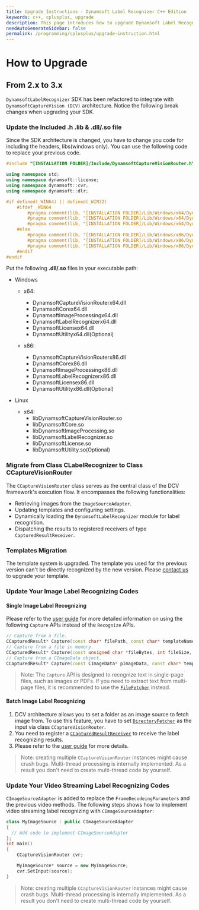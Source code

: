```yaml
---
title: Upgrade Instructions - Dynamsoft Label Recognizer C++ Edition
keywords: c++, cplusplus, upgrade
description: This page introduces how to upgrade Dynamsoft Label Recognizer
needAutoGenerateSidebar: false
permalink: /programming/cplusplus/upgrade-instruction.html
---
```


# How to Upgrade

## From 2.x to 3.x

`DynamsoftLabelRecognizer` SDK has been refactored to integrate with `DynamsoftCaptureVision (DCV)` architecture. Notice the following break changes when upgrading your SDK.

### Update the Included .h .lib & .dll/.so file

Since the SDK architecture is changed, you have to change you code for including the headers, libs(windows only). You can use the following code to replace your previous code.

```cpp
#include "[INSTALLATION FOLDER]/Include/DynamsoftCaptureVisionRouter.h"

using namespace std;
using namespace dynamsoft::license;
using namespace dynamsoft::cvr;
using namespace dynamsoft::dlr;

#if defined(_WIN64) || defined(_WIN32)
    #ifdef _WIN64
        #pragma comment(lib, "[INSTALLATION FOLDER]/Lib/Windows/x64/DynamsoftLicensex64.lib")
        #pragma comment(lib, "[INSTALLATION FOLDER]/Lib/Windows/x64/DynamsoftCaptureVisionRouterx64.lib")
        #pragma comment(lib, "[INSTALLATION FOLDER]/Lib/Windows/x64/DynamsoftCorex64.lib")
    #else
        #pragma comment(lib, "[INSTALLATION FOLDER]/Lib/Windows/x86/DynamsoftLicensex86.lib")
        #pragma comment(lib, "[INSTALLATION FOLDER]/Lib/Windows/x86/DynamsoftCaptureVisionRouterx86.lib")
        #pragma comment(lib, "[INSTALLATION FOLDER]/Lib/Windows/x86/DynamsoftCorex86.lib")
    #endif
#endif
```

Put the following **.dll/.so** files in your executable path:

- Windows
  - x64:
    - DynamsoftCaptureVisionRouterx64.dll
    - DynamsoftCorex64.dll
    - DynamsoftImageProcessingx64.dll
    - DynamsoftLabelRecognizerx64.dll
    - DynamsoftLicensex64.dll
    - DynamsoftUtilityx64.dll(Optional)

  - x86:
    - DynamsoftCaptureVisionRouterx86.dll
    - DynamsoftCorex86.dll
    - DynamsoftImageProcessingx86.dll
    - DynamsoftLabelRecognizerx86.dll
    - DynamsoftLicensex86.dll
    - DynamsoftUtilityx86.dll(Optional)

- Linux
  - x64:
    - libDynamsoftCaptureVisionRouter.so
    - libDynamsoftCore.so
    - libDynamsoftImageProcessing.so
    - libDynamsoftLabelRecognizer.so
    - libDynamsoftLicense.so
    - libDynamsoftUtility.so(Optional)

### Migrate from Class CLabelRecognizer to Class CCaptureVisionRouter

The `CCaptureVisionRouter` class serves as the central class of the DCV framework's execution flow. It encompasses the following functionalities:

- Retrieving images from the `ImageSourceAdapter`.
- Updating templates and configuring settings.
- Dynamically loading the `DynamsoftLabelRecognizer` module for label recognition.
- Dispatching the results to registered receivers of type `CapturedResultReceiver`.

### Templates Migration

The template system is upgraded. The template you used for the previous version can't be directly recognized by the new version. Please <a href="mailto:support@dynamsoft.com">contact us</a> to upgrade your template.

### Update Your Image Label Recognizing Codes

#### Single Image Label Recognizing

Please refer to the [user guide](../cplusplus/user-guide.md#create-a-new-project) for more detailed information on using the following `Capture` APIs instead of the `Recognize` APIs.

```cpp
// Capture from a file.
CCapturedResult* Capture(const char* filePath, const char* templateName="");
// Capture from a file in memory.
CCapturedResult* Capture(const unsigned char *fileBytes, int fileSize, const char* templateName="");
// Capture from a CImageData object.
CCapturedResult* Capture(const CImageData* pImageData, const char* templateName="");
```

> Note: The `Capture` API is designed to recognize text in single-page files, such as images or PDFs. If you need to extract text from multi-page files, it is recommended to use the [`FileFetcher`]({{site.dcv_cpp_api}}utility/file-fetcher.html) instead.

#### Batch Image Label Recognizing

1. DCV architecture allows you to set a folder as an image source to fetch image from. To use this feature, you have to set [`DirectoryFetcher`]({{site.dcv_cpp_api}}utility/directory-fetcher.html) as the input via class `CCaptureVisionRouter`.
2. You need to register a [`CCapturedResultReceiver`]({{site.dcv_cpp_api}}core/basic-structures/captured-result-receiver.html) to receive the label recognizing results.
3. Please refer to the [user guide](../cplusplus/user-guide.md#process-multiple-images) for more details.

>Note: creating multiple `CCaptureVisionRouter` instances might cause crash bugs. Multi-thread processing is internally implemented. As a result you don't need to create multi-thread code by yourself.

### Update Your Video Streaming Label Recognizing Codes

`CImageSourceAdapter` is added to replace the `FrameDecodeingParameters` and the previous video methods. The following steps shows how to implement video streaming label recognizing with `CImageSourceAdapter`:

```cpp
class MyImageSource : public CImageSourceAdapter 
{
  // Add code to implement CImageSourceAdapter
};
int main()
{
    CCaptureVisionRouter cvr;

    MyImageSource* source = new MyImageSource;
    cvr.SetInput(source);
}
```

>Note: creating multiple `CCaptureVisionRouter` instances might cause crash bugs. Multi-thread processing is internally implemented. As a result you don't need to create multi-thread code by yourself.
